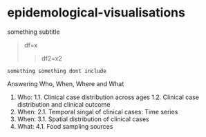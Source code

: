 # epidemological-visualisations
something subtitle
>df=x
>>df2=x2
```
something something dont include
```
Answering Who, When, Where and What

1. Who:
   1.1. Clinical case distribution across ages
   1.2. Clinical case distribution and clinical outcome
2. When:
   2.1. Temporal singal of clinical cases: Time series
3. When:
  3.1. Spatial distribution of clinical cases
4. What:
   4.1.  Food sampling sources
